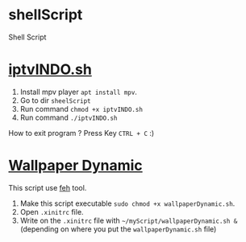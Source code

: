 # shellScript
Shell Script 

# [iptvINDO.sh](https://github.com/fandhikazhr/shellScript/blob/main/iptvINDO.sh)
1. Install mpv player `apt install mpv`.
2. Go to dir `sheelScript`
3. Run command `chmod +x iptvINDO.sh`
4. Run command `./iptvINDO.sh`

How to exit program ? Press Key `CTRL + C` :)

# [Wallpaper Dynamic](https://github.com/fandhikazhr/shellScript/blob/main/wallpaperDynamic.sh)

This script use [feh](https://feh.finalrewind.org/) tool.
1. Make this script executable `sudo chmod +x wallpaperDynamic.sh`.
2. Open `.xinitrc` file.
3. Write on the `.xinitrc` file with `~/myScript/wallpaperDynamic.sh &` (depending on where you put the `wallpaperDynamic.sh` file)
